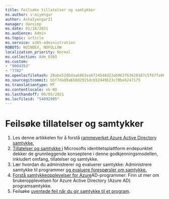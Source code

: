 ```yaml
---
title: Feilsøke tillatelser og samtykker
ms.author: v-aiyengar
author: AshaIyengar21
manager: dansimp
ms.date: 01/18/2021
ms.audience: Admin
ms.topic: article
ms.service: o365-administration
ROBOTS: NOINDEX, NOFOLLOW
localization_priority: Normal
ms.collection: Adm_O365
ms.custom:
- "9004353"
- "7782"
ms.openlocfilehash: 20abe52d6daa6863ea6f24548d23ab963f63620187c5f67fa9616c0efd428b91
ms.sourcegitcommit: b5f7da89a650d2915dc652449623c78be6247175
ms.translationtype: MT
ms.contentlocale: nb-NO
ms.lasthandoff: 08/05/2021
ms.locfileid: "54092995"
---
```

# <a name="troubleshoot-permissions-and-consents"></a>Feilsøke tillatelser og samtykker

1. Les denne artikkelen for å forstå [rammeverket Azure Active Directory samtykke.](https://docs.microsoft.com/azure/active-directory/develop/consent-framework)
1. [Tillatelser og samtykke i](https://docs.microsoft.com/azure/active-directory/develop/v2-permissions-and-consent) Microsofts identitetsplattform endepunktet dekker de grunnleggende konseptene i denne godkjenningsmodellen, inkludert omfang, tillatelser og samtykke.
1. Lær hvordan du administrerer og evaluerer samtykke: Administrere samtykke til programmer [og evaluere forespørsler om samtykke.](https://docs.microsoft.com/azure/active-directory/manage-apps/manage-consent-requests#evaluating-a-request-for-tenant-wide-admin-consent)
1. [Forstå samtykkeopplevelser for Azure](https://docs.microsoft.com/azure/active-directory/develop/application-consent-experience)AD-programmer: Finn ut mer om brukeropplevelsen for Azure Active Directory (Azure AD) programsamtykke.
1. Feilsøke [uventede feil når du gir samtykke til et program](https://docs.microsoft.com/azure/active-directory/manage-apps/application-sign-in-unexpected-user-consent-error).

